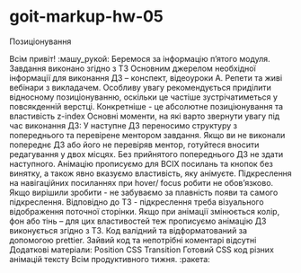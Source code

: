 # goit-markup-hw-05
Позиціонування


Всім привіт! :машу_рукой:
Беремося за інформацію пʼятого модуля.
Завдання виконано згідно з ТЗ
Основним джерелом необхідної інформації для виконання ДЗ – конспект, відеоуроки А. Репети та живі вебінари з викладачем.
Особливу увагу рекомендується приділити відносному позиціонуванню, оскільки це частіше зустрічатиметься у повсякденній верстці. Конкретніше - це абсолютне позиціюнування та властивість z-index
Основні моменти, на які варто звернути увагу під час виконання ДЗ:
У наступне ДЗ переносимо структуру з попереднього та перевірене ментором завдання. Якщо ви не виконали попереднє ДЗ або його не перевіряв ментор, готуйтеся вносити редагування у двох місцях. Без прийнятого попереднього ДЗ не здати наступного.
Анімацію прописуємо для ВСІХ посилань та кнопок без винятку, а також явно вказуємо властивість, яку анімуєте.
Підкреслення на навігаційних посиланнях при hover/ focus робити не обов’язково. Якщо вирішили зробити - не забуваємо за плавність появи та самого підкреслення. Відповідно до ТЗ - підкреслення треба візуального відображення поточної сторінки.
Якщо при анімації змінюється колір, фон або тінь – для цих властивостей теж прописуємо анімацію
ДЗ виконується згідно з ТЗ.
Код валідний та відформатований за допомогою prettier.
Зайвий код та непотрібні коментарі відсутні
Додаткові матеріали:
Position
CSS Transition
Готовий CSS код різних анімацій тексту
Всім продуктивного тижня. :ракета: